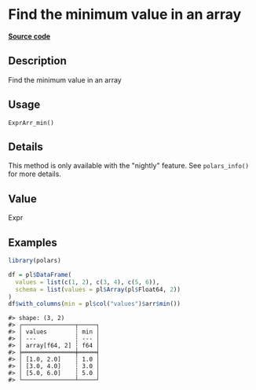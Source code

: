 

# Find the minimum value in an array

[**Source code**](https://github.com/pola-rs/r-polars/tree/8dac37e8bf89bcd080a13d0ed20dd1dc2bee615f/R/expr__array.R#L45)

## Description

Find the minimum value in an array

## Usage

<pre><code class='language-R'>ExprArr_min()
</code></pre>

## Details

This method is only available with the "nightly" feature. See
<code>polars_info()</code> for more details.

## Value

Expr

## Examples

``` r
library(polars)

df = pl$DataFrame(
  values = list(c(1, 2), c(3, 4), c(5, 6)),
  schema = list(values = pl$Array(pl$Float64, 2))
)
df$with_columns(min = pl$col("values")$arr$min())
```

    #> shape: (3, 2)
    #> ┌───────────────┬─────┐
    #> │ values        ┆ min │
    #> │ ---           ┆ --- │
    #> │ array[f64, 2] ┆ f64 │
    #> ╞═══════════════╪═════╡
    #> │ [1.0, 2.0]    ┆ 1.0 │
    #> │ [3.0, 4.0]    ┆ 3.0 │
    #> │ [5.0, 6.0]    ┆ 5.0 │
    #> └───────────────┴─────┘

